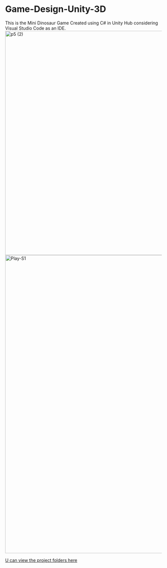# Game-Design-Unity-3D
This is the Mini Dinosaur Game Created using C# in Unity Hub considering Visual Studio Code as an IDE.
<img width="722" alt="p5 (2)" src="https://user-images.githubusercontent.com/86605435/152658207-f08e6f0a-1d1f-4fd6-b098-bba347e3e93f.png">
<img width="960" alt="Play-S1" src="https://user-images.githubusercontent.com/86605435/152658218-b4b6f63c-b8ab-4f9a-a1d8-5927cc0ba184.png">


[U can view the project folders here](https://github.com/Harshini2411/Game-Design-Unity-3D.git)
